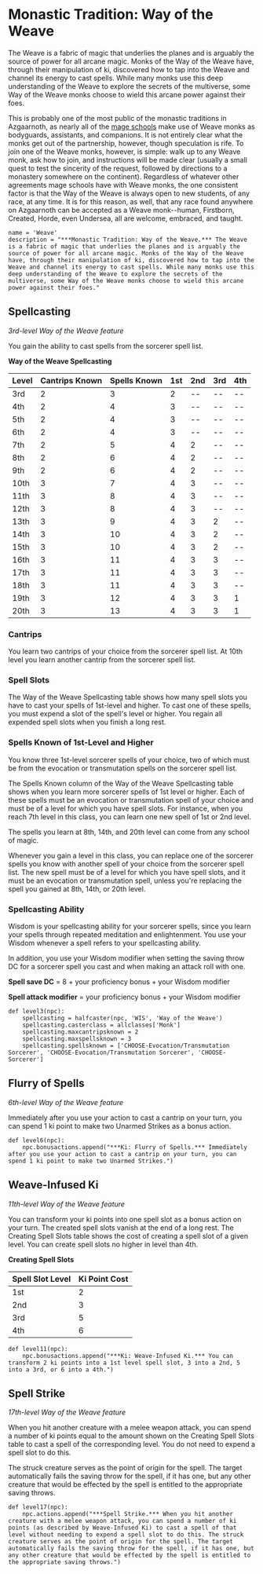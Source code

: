 # Monastic Tradition: Way of the Weave
The Weave is a fabric of magic that underlies the planes and is arguably the source of power for all arcane magic. Monks of the Way of the Weave have, through their manipulation of ki, discovered how to tap into the Weave and channel its energy to cast spells. While many monks use this deep understanding of the Weave to explore the secrets of the multiverse, some Way of the Weave monks choose to wield this arcane power against their foes.

This is probably one of the most public of the monastic traditions in Azgaarnoth, as nearly all of the [mage schools](../../Organizations/MageSchools/index.md) make use of Weave monks as bodyguards, assistants, and companions. It is not entirely clear what the monks get out of the partnership, however, though speculation is rife. To join one of the Weave monks, however, is simple: walk up to any Weave monk, ask how to join, and instructions will be made clear (usually a small quest to test the sincerity of the request, followed by directions to a monastery somewhere on the continent). Regardless of whatever other agreements mage schools have with Weave monks, the one consistent factor is that the Way of the Weave is always open to new students, of any race, at any time. It is for this reason, as well, that any race found anywhere on Azgaarnoth can be accepted as a Weave monk--human, Firstborn, Created, Horde, even Undersea, all are welcome, embraced, and taught.

```
name = 'Weave'
description = "***Monastic Tradition: Way of the Weave.*** The Weave is a fabric of magic that underlies the planes and is arguably the source of power for all arcane magic. Monks of the Way of the Weave have, through their manipulation of ki, discovered how to tap into the Weave and channel its energy to cast spells. While many monks use this deep understanding of the Weave to explore the secrets of the multiverse, some Way of the Weave monks choose to wield this arcane power against their foes."
```

## Spellcasting
*3rd-level Way of the Weave feature*

You gain the ability to cast spells from the sorcerer spell list.

**Way of the Weave Spellcasting**

Level|Cantrips Known|Spells Known|1st|2nd|3rd|4th
-----|--------------|------------|---|---|---|---
3rd  | 2| 3 | 2| --| --| --
4th  | 2| 4 | 3| --| --| --
5th  | 2| 4 | 3| --| --| --
6th  | 2| 4 | 3| --| --| --
7th  | 2| 5 | 4| 2| --| --
8th  | 2| 6 | 4| 2| --| --
9th  | 2| 6 | 4| 2| --| --
10th | 3| 7 | 4| 3| --| --
11th | 3| 8 | 4| 3| --| --
12th | 3| 8 | 4| 3| --| --
13th | 3| 9 | 4| 3| 2| --
14th | 3|10 | 4| 3| 2| --
15th | 3|10 | 4| 3| 2| --
16th | 3|11 | 4| 3| 3| --
17th | 3|11 | 4| 3| 3| --
18th | 3|11 | 4| 3| 3| --
19th | 3|12 | 4| 3| 3| 1
20th | 3|13 | 4| 3| 3| 1

### Cantrips
You learn two cantrips of your choice from the sorcerer spell list. At 10th level you learn another cantrip from the sorcerer spell list.

### Spell Slots
The Way of the Weave Spellcasting table shows how many spell slots you have to cast your spells of 1st-level and higher. To cast one of these spells, you must expend a slot of the spell's level or higher. You regain all expended spell slots when you finish a long rest. 

### Spells Known of 1st-Level and Higher
You know three 1st-level sorcerer spells of your choice, two of which must be from the evocation or transmutation spells on the sorcerer spell list.

The Spells Known column of the Way of the Weave Spellcasting table shows when you learn more sorcerer spells of 1st level or higher. Each of these spells must be an evocation or transmutation spell of your choice and must be of a level for which you have spell slots. For instance, when you reach 7th level in this class, you can learn one new spell of 1st or 2nd level.

The spells you learn at 8th, 14th, and 20th level can come from any school of magic.

Whenever you gain a level in this class, you can replace one of the sorcerer spells you know with another spell of your choice from the sorcerer spell list. The new spell must be of a level for which you have spell slots, and it must be an evocation or transmutation spell, unless you're replacing the spell you gained at 8th, 14th, or 20th level.

### Spellcasting Ability
Wisdom is your spellcasting ability for your sorcerer spells, since you learn your spells through repeated meditation and enlightenment. You use your Wisdom whenever a spell refers to your spellcasting ability.

In addition, you use your Wisdom modifier when setting the saving throw DC for a sorcerer spell you cast and when making an attack roll with one.

**Spell save DC** = 8 + your proficiency bonus + your Wisdom modifier

**Spell attack modifier** = your proficiency bonus + your Wisdom modifier

```
def level3(npc):
    spellcasting = halfcaster(npc, 'WIS', 'Way of the Weave')
    spellcasting.casterclass = allclasses['Monk']
    spellcasting.maxcantripsknown = 2
    spellcasting.maxspellsknown = 3
    spellcasting.spellsknown = ['CHOOSE-Evocation/Transmutation Sorcerer', 'CHOOSE-Evocation/Transmutation Sorcerer', 'CHOOSE-Sorcerer']
```


## Flurry of Spells
*6th-level Way of the Weave feature*

Immediately after you use your action to cast a cantrip on your turn, you can spend 1 ki point to make two Unarmed Strikes as a bonus action.

```
def level6(npc):
    npc.bonusactions.append("***Ki: Flurry of Spells.*** Immediately after you use your action to cast a cantrip on your turn, you can spend 1 ki point to make two Unarmed Strikes.")
```

## Weave-Infused Ki
*11th-level Way of the Weave feature*

You can transform your ki points into one spell slot as a bonus action on your turn. The created spell slots vanish at the end of a long rest. The Creating Spell Slots table shows the cost of creating a spell slot of a given level. You can create spell slots no higher in level than 4th.

**Creating Spell Slots**

Spell Slot Level|Ki Point Cost
----------------|-------------
1st| 2
2nd| 3
3rd| 5
4th| 6

```
def level11(npc):
    npc.bonusactions.append("***Ki: Weave-Infused Ki.*** You can transform 2 ki points into a 1st level spell slot, 3 into a 2nd, 5 into a 3rd, or 6 into a 4th.")
```

## Spell Strike
*17th-level Way of the Weave feature*

When you hit another creature with a melee weapon attack, you can spend a number of ki points equal to the amount shown on the Creating Spell Slots table to cast a spell of the corresponding level. You do not need to expend a spell slot to do this.

The struck creature serves as the point of origin for the spell. The target automatically fails the saving throw for the spell, if it has one, but any other creature that would be effected by the spell is entitled to the appropriate saving throws.

```
def level17(npc):
    npc.actions.append("***Spell Strike.*** When you hit another creature with a melee weapon attack, you can spend a number of ki points (as described by Weave-Infused Ki) to cast a spell of that level without needing to expend a spell slot to do this. The struck creature serves as the point of origin for the spell. The target automatically fails the saving throw for the spell, if it has one, but any other creature that would be effected by the spell is entitled to the appropriate saving throws.")
```


